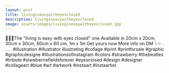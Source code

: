 ```yaml
---
layout: post
title: livingiseasywitheyesclosed
description: livingiseasywitheyesclosed
image: assets/images/livingiseasywitheyesclosed.jpg
---
```


🍓🍓🍓The "living is easy with eyes closed" one
Available in 20cm x 20cm, 30cm x 30cm, 60cm x 60 cm, 1m x 1m
Get yours now
More info on DM ✨✨
.
.
.
.
#illustration #illustrator illustrating #collage #print #printforsale #graphic #graphicdesigne #illustrationsofinstagram #colors #strawberry #thebeatles #tribute #stawberriefieldsforever #eyesclosed #design #designer #collageart #blue #art #artwork #instaart #instaartist
